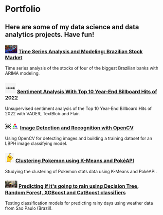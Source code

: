 # Portfolio
## Here are some of my data science and data analytics projects. Have fun!

### <img src="images/stock.jpg" width=8% height=8%> [Time Series Analysis and Modeling: Brazilian Stock Market](https://github.com/jonatribeiro/Time-Series-Analysis-and-Modeling-Brazilian-Stock-Market/blob/main/Stock_Market_Analysis.ipynb)

Time series analysis of the stocks of four of the biggest Brazilian banks with ARIMA modeling.

### <img src="images/sound_wave.png" width=7% height=7%> [Sentiment Analysis With Top 10 Year-End Billboard Hits of 2022](https://github.com/jonatribeiro/Sentiment-Analysis-With-Top-10-Year-End-Billboard-Hits-of-2022/blob/main/Sentiment_Analysis.ipynb)

Unsupervised sentiment analysis of the Top 10 Year-End Billboard Hits of 2022 with VADER, TextBlob and Flair. 

### <img src="images/opencv.png" width=9% height=9%> [Image Detection and Recognition with OpenCV](https://github.com/jonatribeiro/Image-Detection-and-Classification-with-OpenCV/blob/main/Image_Classification.ipynb)

Using OpenCV for detecting images and building a training dataset for an LBPH image classifying model.  

### <img src="images/pikachu.png" width=6% height=6%> [Clustering Pokemon using K-Means and PokéAPI](https://github.com/jonatribeiro/Pokemon_Clustering/blob/main/Pokemon_Clustering.ipynb)

 Studying the clustering of Pokemon stats data using K-Means and PokéAPI. 

 ### <img src="images/rain.webp" width=8% height=8%> [Predicting if it's going to rain using Decision Tree, Random Forest, XGBoost and CatBoost classifiers](https://github.com/jonatribeiro/Rain_Prediction_Classification/blob/main/Rain_Prediction.ipynb)

Testing classification models for predicting rainy days using weather data from Sao Paulo (Brazil).
